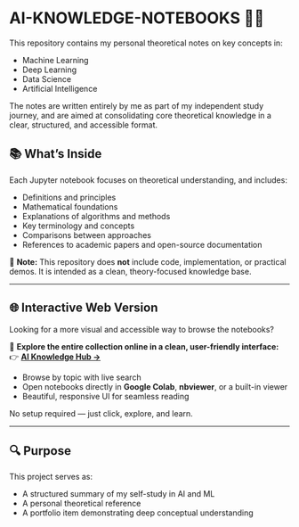 # AI-KNOWLEDGE-NOTEBOOKS 🧠📘

This repository contains my personal theoretical notes on key concepts in:

- Machine Learning  
- Deep Learning  
- Data Science  
- Artificial Intelligence  

The notes are written entirely by me as part of my independent study journey, and are aimed at consolidating core theoretical knowledge in a clear, structured, and accessible format.

## 📚 What’s Inside

Each Jupyter notebook focuses on theoretical understanding, and includes:
- Definitions and principles
- Mathematical foundations
- Explanations of algorithms and methods
- Key terminology and concepts
- Comparisons between approaches
- References to academic papers and open-source documentation

🛑 **Note:** This repository does **not** include code, implementation, or practical demos. It is intended as a clean, theory-focused knowledge base.

---
## 🌐 Interactive Web Version

Looking for a more visual and accessible way to browse the notebooks?

🚀 **Explore the entire collection online in a clean, user-friendly interface:**  
👉 [**AI Knowledge Hub →**](https://efrat-dev.github.io/ai-knowledge-notebooks/)

- Browse by topic with live search  
- Open notebooks directly in **Google Colab**, **nbviewer**, or a built-in viewer  
- Beautiful, responsive UI for seamless reading

No setup required — just click, explore, and learn.

---

## 🔍 Purpose

This project serves as:
- A structured summary of my self-study in AI and ML
- A personal theoretical reference
- A portfolio item demonstrating deep conceptual understanding
